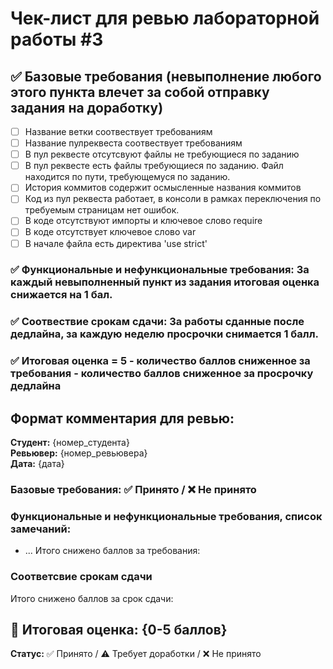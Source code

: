 # Чек-лист для ревью лабораторной работы #3

## ✅ Базовые требования (невыполнение любого этого пункта влечет за собой отправку задания на доработку)
- [ ] Название ветки соотвествует требованиям
- [ ] Название пулреквеста соотвествует требованиям
- [ ] В пул реквесте отсутсвуют файлы не требующиеся по заданию
- [ ] В пул реквесте есть файлы требующиеся по заданию. Файл находится по пути, требующемуся по заданию.
- [ ] История коммитов содержит осмысленные названия коммитов
- [ ] Код из пул реквеста работает, в консоли в рамках переключения по требуемым страницам нет ошибок.
- [ ] В коде отсутствуют импорты и ключевое слово require
- [ ] В коде отсутствует ключевое слово var
- [ ] В начале файла есть директива 'use strict'

### ✅ Функциональные и нефункциональные требования: За каждый невыполненный пункт из задания итоговая оценка снижается на 1 бал. 

### ✅ Соотвествие срокам сдачи: За работы сданные после дедлайна, за каждую неделю просрочки снимается 1 балл.

### ✅ Итоговая оценка = 5 - количество баллов сниженное за требования - количество баллов сниженное за просрочку дедлайна

## Формат комментария для ревью:

**Студент:** {номер_студента}  
**Ревьювер:** {номер_ревьювера}  
**Дата:** {дата}

### Базовые требования: ✅ Принято / ❌ Не принято

### Функциональные и нефункциональные требования, список замечаний:
- ...
Итого снижено баллов за требования: 
### Соответсвие срокам сдачи 
Итого снижено баллов за срок сдачи: 

## 🎯 Итоговая оценка: {0-5 баллов}

**Статус:** ✅ Принято / ⚠️ Требует доработки / ❌ Не принято